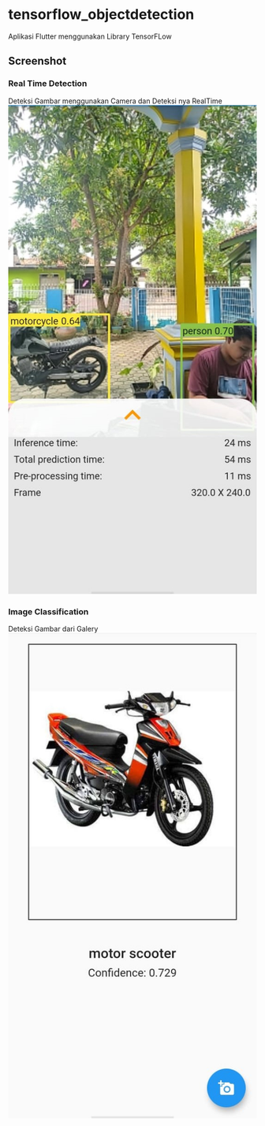 # tensorflow_objectdetection

Aplikasi Flutter menggunakan Library TensorFLow

## Screenshot

### Real Time Detection
Deteksi Gambar menggunakan Camera dan Deteksi nya RealTime
![](assets/RealtimeDetection.jpeg)

### Image Classification
Deteksi Gambar dari Galery                                 
![](assets/ImageClassification.jpeg)

